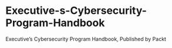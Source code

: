 # Executive-s-Cybersecurity-Program-Handbook
Executive’s Cybersecurity Program Handbook, Published by Packt

